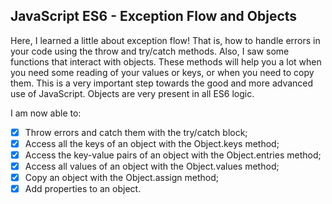 ## JavaScript ES6 - Exception Flow and Objects

Here, I learned a little about exception flow! That is, how to handle errors in your code using the throw and try/catch methods. Also, I saw some functions that interact with objects. These methods will help you a lot when you need some reading of your values ​​or keys, or when you need to copy them. This is a very important step towards the good and more advanced use of JavaScript. Objects are very present in all ES6 logic.

I am now able to:
- [x] Throw errors and catch them with the try/catch block;
- [x] Access all the keys of an object with the Object.keys method;
- [x] Access the key-value pairs of an object with the Object.entries method;
- [x] Access all values ​​of an object with the Object.values ​​method;
- [x] Copy an object with the Object.assign method;
- [x] Add properties to an object.
